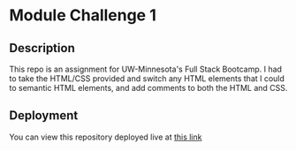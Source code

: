 # Module Challenge 1

## Description
This repo is an assignment for UW-Minnesota's Full Stack Bootcamp. I had to take the HTML/CSS provided and switch any HTML elements that I could to semantic HTML elements, and add comments to both the HTML and CSS. 

## Deployment
You can view this repository deployed live at [this link](https://maxholzmann.github.io/module2/)
